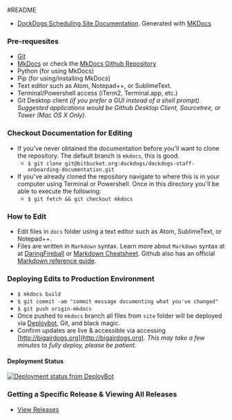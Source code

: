 #README

* [DockDogs Scheduling Site Documentation](http://dockdogs.github.io/dockdogs-scheduling/). Generated with [MKDocs](http://mkdocs.org)

### Pre-requesites 

* [Git](http://github.com)
* [MkDocs](http://mkdocs.org) or check the [MkDocs Github Repository](https://github.com/mkdocs/mkdocs/)
* Python (for using MkDocs)
* Pip (for using/installing MkDocs)
* Text editor such as Atom, Notepad++, or SublimeText.
* Terminal/Powershell access (iTerm2, Terminal.app, etc.)
* Git Desktop client _(if you prefer a GUI instead of a shell prompt). Suggested applications would be Github Desktop Client, Sourcetree, or Tower (Mac OS X Only)_.

### Checkout Documentation for Editing

* If you've never obtained the documentation before you'll want to clone the repository. The default branch is `mkdocs`, this is good.
    * `$ git clone git@bitbucket.org:dockdogs/dockdogs-staff-onboarding-documentation.git`
* If you've already cloned the repository navigate to where this is in your computer using Terminal or Powershell. Once in this directory you'll be able to execute the following:
    * `$ git fetch && git checkout mkdocs`

### How to Edit

* Edit files in `docs` folder using a text editor such as Atom, SublimeText, or Notepad++. 
* Files are written in `Markdown` syntax. Learn more about `Markdown` syntax at at [DaringFireball](https://daringfireball.net/projects/markdown/) or [Markdown Cheatsheet](https://github.com/adam-p/markdown-here/wiki/Markdown-Cheatsheet). Github also has an official [Markdown reference guide](https://help.github.com/articles/markdown-basics/).

### Deploying Edits to Production Environment

* `$ mkdocs build`
* `$ git commit -am "commit message documenting what you've changed"`
* `$ git push origin-mkdocs`
* Once pushed to `mkdocs` branch all files from `site` folder will be deployed via [Deploybot](http://deploybot.com), Git, and black magic.
* Confirm updates are live & accessible via accessing [http://bigairdogs.org](http://bigairdogs.org). _This may take a few minutes to fully deploy, please be patient._


#### Deployment Status 

[![Deployment status from DeployBot](https://dockdogs.deploybot.com/badge/77558059970570/58385.svg)](http://deploybot.com)

### Getting a Specific Release & Viewing All Releases

* [View Releases](https://bitbucket.org/dockdogs/dockdogs-staff-onboarding-documentation/addon/com.releasebucket/releases)